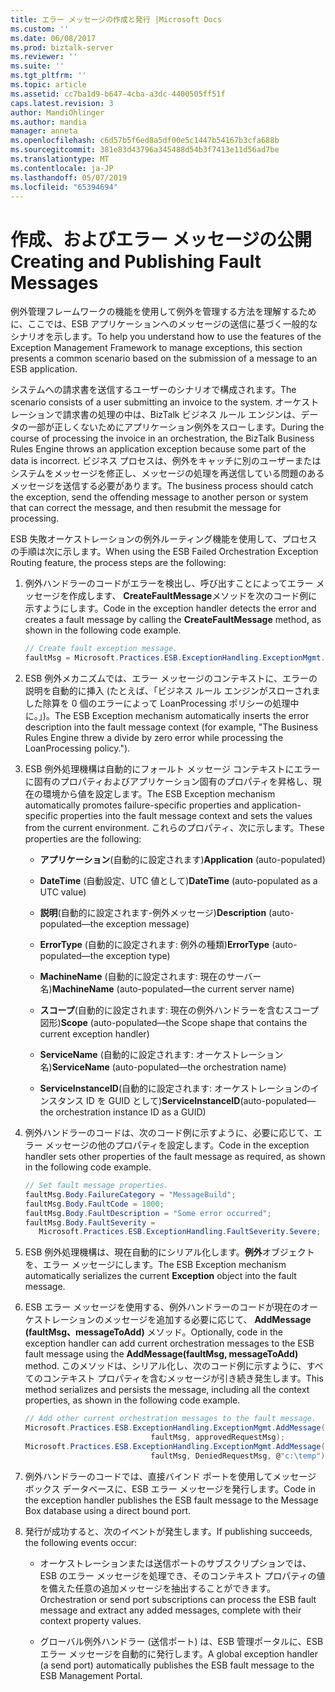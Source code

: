 ```yaml
---
title: エラー メッセージの作成と発行 |Microsoft Docs
ms.custom: ''
ms.date: 06/08/2017
ms.prod: biztalk-server
ms.reviewer: ''
ms.suite: ''
ms.tgt_pltfrm: ''
ms.topic: article
ms.assetid: cc7ba1d9-b647-4cba-a3dc-4400505ff51f
caps.latest.revision: 3
author: MandiOhlinger
ms.author: mandia
manager: anneta
ms.openlocfilehash: c6d57b5f6ed8a5df00e5c1447b54167b3cfa688b
ms.sourcegitcommit: 381e83d43796a345488d54b3f7413e11d56ad7be
ms.translationtype: MT
ms.contentlocale: ja-JP
ms.lasthandoff: 05/07/2019
ms.locfileid: "65394694"
---
```

# <a name="creating-and-publishing-fault-messages"></a><span data-ttu-id="e440d-102">作成、およびエラー メッセージの公開</span><span class="sxs-lookup"><span data-stu-id="e440d-102">Creating and Publishing Fault Messages</span></span>
<span data-ttu-id="e440d-103">例外管理フレームワークの機能を使用して例外を管理する方法を理解するために、ここでは、ESB アプリケーションへのメッセージの送信に基づく一般的なシナリオを示します。</span><span class="sxs-lookup"><span data-stu-id="e440d-103">To help you understand how to use the features of the Exception Management Framework to manage exceptions, this section presents a common scenario based on the submission of a message to an ESB application.</span></span>  
  
 <span data-ttu-id="e440d-104">システムへの請求書を送信するユーザーのシナリオで構成されます。</span><span class="sxs-lookup"><span data-stu-id="e440d-104">The scenario consists of a user submitting an invoice to the system.</span></span> <span data-ttu-id="e440d-105">オーケストレーションで請求書の処理の中は、BizTalk ビジネス ルール エンジンは、データの一部が正しくないためにアプリケーション例外をスローします。</span><span class="sxs-lookup"><span data-stu-id="e440d-105">During the course of processing the invoice in an orchestration, the BizTalk Business Rules Engine throws an application exception because some part of the data is incorrect.</span></span> <span data-ttu-id="e440d-106">ビジネス プロセスは、例外をキャッチに別のユーザーまたはシステムをメッセージを修正し、メッセージの処理を再送信している問題のあるメッセージを送信する必要があります。</span><span class="sxs-lookup"><span data-stu-id="e440d-106">The business process should catch the exception, send the offending message to another person or system that can correct the message, and then resubmit the message for processing.</span></span>  
  
 <span data-ttu-id="e440d-107">ESB 失敗オーケストレーションの例外ルーティング機能を使用して、プロセスの手順は次に示します。</span><span class="sxs-lookup"><span data-stu-id="e440d-107">When using the ESB Failed Orchestration Exception Routing feature, the process steps are the following:</span></span>  
  
1.  <span data-ttu-id="e440d-108">例外ハンドラーのコードがエラーを検出し、呼び出すことによってエラー メッセージを作成します、 **CreateFaultMessage**メソッドを次のコード例に示すようにします。</span><span class="sxs-lookup"><span data-stu-id="e440d-108">Code in the exception handler detects the error and creates a fault message by calling the **CreateFaultMessage** method, as shown in the following code example.</span></span>  
  
    ```csharp  
    // Create fault exception message.  
    faultMsg = Microsoft.Practices.ESB.ExceptionHandling.ExceptionMgmt.CreateFaultMessage();  
    ```  
  
2.  <span data-ttu-id="e440d-109">ESB 例外メカニズムでは、エラー メッセージのコンテキストに、エラーの説明を自動的に挿入 (たとえば、「ビジネス ルール エンジンがスローされました除算を 0 個のエラーによって LoanProcessing ポリシーの処理中に。」)。</span><span class="sxs-lookup"><span data-stu-id="e440d-109">The ESB Exception mechanism automatically inserts the error description into the fault message context (for example, "The Business Rules Engine threw a divide by zero error while processing the LoanProcessing policy.").</span></span>  
  
3.  <span data-ttu-id="e440d-110">ESB 例外処理機構は自動的にフォールト メッセージ コンテキストにエラーに固有のプロパティおよびアプリケーション固有のプロパティを昇格し、現在の環境から値を設定します。</span><span class="sxs-lookup"><span data-stu-id="e440d-110">The ESB Exception mechanism automatically promotes failure-specific properties and application-specific properties into the fault message context and sets the values from the current environment.</span></span> <span data-ttu-id="e440d-111">これらのプロパティ、次に示します。</span><span class="sxs-lookup"><span data-stu-id="e440d-111">These properties are the following:</span></span>  
  
    -   <span data-ttu-id="e440d-112">**アプリケーション**(自動的に設定されます)</span><span class="sxs-lookup"><span data-stu-id="e440d-112">**Application** (auto-populated)</span></span>  
  
    -   <span data-ttu-id="e440d-113">**DateTime** (自動設定、UTC 値として)</span><span class="sxs-lookup"><span data-stu-id="e440d-113">**DateTime** (auto-populated as a UTC value)</span></span>  
  
    -   <span data-ttu-id="e440d-114">**説明**(自動的に設定されます-例外メッセージ)</span><span class="sxs-lookup"><span data-stu-id="e440d-114">**Description** (auto-populated—the exception message)</span></span>  
  
    -   <span data-ttu-id="e440d-115">**ErrorType** (自動的に設定されます: 例外の種類)</span><span class="sxs-lookup"><span data-stu-id="e440d-115">**ErrorType** (auto-populated—the exception type)</span></span>  
  
    -   <span data-ttu-id="e440d-116">**MachineName** (自動的に設定されます: 現在のサーバー名)</span><span class="sxs-lookup"><span data-stu-id="e440d-116">**MachineName** (auto-populated—the current server name)</span></span>  
  
    -   <span data-ttu-id="e440d-117">**スコープ**(自動的に設定されます: 現在の例外ハンドラーを含むスコープ図形)</span><span class="sxs-lookup"><span data-stu-id="e440d-117">**Scope** (auto-populated—the Scope shape that contains the current exception handler)</span></span>  
  
    -   <span data-ttu-id="e440d-118">**ServiceName** (自動的に設定されます: オーケストレーション名)</span><span class="sxs-lookup"><span data-stu-id="e440d-118">**ServiceName** (auto-populated—the orchestration name)</span></span>  
  
    -   <span data-ttu-id="e440d-119">**ServiceInstanceID**(自動的に設定されます: オーケストレーションのインスタンス ID を GUID として)</span><span class="sxs-lookup"><span data-stu-id="e440d-119">**ServiceInstanceID**(auto-populated—the orchestration instance ID as a GUID)</span></span>  
  
4.  <span data-ttu-id="e440d-120">例外ハンドラーのコードは、次のコード例に示すように、必要に応じて、エラー メッセージの他のプロパティを設定します。</span><span class="sxs-lookup"><span data-stu-id="e440d-120">Code in the exception handler sets other properties of the fault message as required, as shown in the following code example.</span></span>  
  
    ```csharp  
    // Set fault message properties.  
    faultMsg.Body.FailureCategory = "MessageBuild";  
    faultMsg.Body.FaultCode = 1000;  
    faultMsg.Body.FaultDescription = "Some error occurred";  
    faultMsg.Body.FaultSeverity =  
       Microsoft.Practices.ESB.ExceptionHandling.FaultSeverity.Severe;  
    ```  
  
5.  <span data-ttu-id="e440d-121">ESB 例外処理機構は、現在自動的にシリアル化します。**例外**オブジェクトを、エラー メッセージにします。</span><span class="sxs-lookup"><span data-stu-id="e440d-121">The ESB Exception mechanism automatically serializes the current **Exception** object into the fault message.</span></span>  
  
6.  <span data-ttu-id="e440d-122">ESB エラー メッセージを使用する、例外ハンドラーのコードが現在のオーケストレーションのメッセージを追加する必要に応じて、 **AddMessage (faultMsg、messageToAdd)** メソッド。</span><span class="sxs-lookup"><span data-stu-id="e440d-122">Optionally, code in the exception handler can add current orchestration messages to the ESB fault message using the **AddMessage(faultMsg, messageToAdd)** method.</span></span> <span data-ttu-id="e440d-123">このメソッドは、シリアル化し、次のコード例に示すように、すべてのコンテキスト プロパティを含むメッセージが引き続き発生します。</span><span class="sxs-lookup"><span data-stu-id="e440d-123">This method serializes and persists the message, including all the context properties, as shown in the following code example.</span></span>  
  
    ```csharp  
    // Add other current orchestration messages to the fault message.  
    Microsoft.Practices.ESB.ExceptionHandling.ExceptionMgmt.AddMessage(  
                                faultMsg, approvedRequestMsg);  
    Microsoft.Practices.ESB.ExceptionHandling.ExceptionMgmt.AddMessage(  
                                faultMsg, DeniedRequestMsg, @"c:\temp");  
    ```  
  
7.  <span data-ttu-id="e440d-124">例外ハンドラーのコードでは、直接バインド ポートを使用してメッセージ ボックス データベースに、ESB エラー メッセージを発行します。</span><span class="sxs-lookup"><span data-stu-id="e440d-124">Code in the exception handler publishes the ESB fault message to the Message Box database using a direct bound port.</span></span>  
  
8.  <span data-ttu-id="e440d-125">発行が成功すると、次のイベントが発生します。</span><span class="sxs-lookup"><span data-stu-id="e440d-125">If publishing succeeds, the following events occur:</span></span>  
  
    -   <span data-ttu-id="e440d-126">オーケストレーションまたは送信ポートのサブスクリプションでは、ESB のエラー メッセージを処理でき、そのコンテキスト プロパティの値を備えた任意の追加メッセージを抽出することができます。</span><span class="sxs-lookup"><span data-stu-id="e440d-126">Orchestration or send port subscriptions can process the ESB fault message and extract any added messages, complete with their context property values.</span></span>  
  
    -   <span data-ttu-id="e440d-127">グローバル例外ハンドラー (送信ポート) は、ESB 管理ポータルに、ESB エラー メッセージを自動的に発行します。</span><span class="sxs-lookup"><span data-stu-id="e440d-127">A global exception handler (a send port) automatically publishes the ESB fault message to the ESB Management Portal.</span></span>